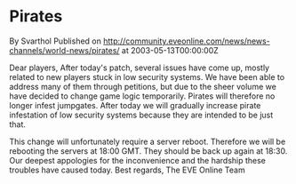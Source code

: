 # Pirates
By Svarthol
Published on http://community.eveonline.com/news/news-channels/world-news/pirates/ at 2003-05-13T00:00:00Z

Dear players, After today's patch, several issues have come up, mostly related to new players stuck in low security systems. We have been able to address many of them through petitions, but due to the sheer volume we have decided to change game logic temporarily. Pirates will therefore no longer infest jumpgates. After today we will gradually increase pirate infestation of low security systems because they are intended to be just that.  
  
 This change will unfortunately require a server reboot. Therefore we will be rebooting the servers at 18:00 GMT. They should be back up again at 18:30. Our deepest appologies for the inconvenience and the hardship these troubles have caused today. Best regards, The EVE Online Team

